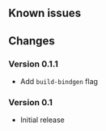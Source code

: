 ## Known issues

## Changes

### Version 0.1.1
- Add `build-bindgen` flag

### Version 0.1
- Initial release
